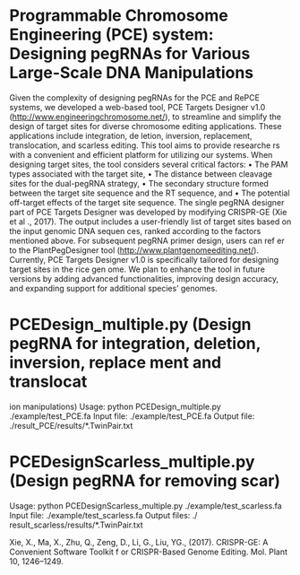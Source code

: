 # Programmable Chromosome Engineering (PCE) system: Designing pegRNAs for Various Large-Scale DNA Manipulations

Given the complexity of designing pegRNAs for the PCE and RePCE systems, we developed a web-based tool, 
PCE Targets Designer v1.0 (http://www.engineeringchromosome.net/), to streamline and simplify the design
 of target sites for diverse chromosome editing applications. These applications include integration, de
letion, inversion, replacement, translocation, and scarless editing. This tool aims to provide researche
rs with a convenient and efficient platform for utilizing our systems.
When designing target sites, the tool considers several critical factors:
    • The PAM types associated with the target site,
    • The distance between cleavage sites for the dual-pegRNA strategy,
    • The secondary structure formed between the target site sequence and the RT sequence, and
    • The potential off-target effects of the target site sequence.
The single pegRNA designer part of  PCE Targets Designer was developed by modifying CRISPR-GE (Xie et al
., 2017). The output includes a user-friendly list of target sites based on the input genomic DNA sequen
ces, ranked according to the factors mentioned above. For subsequent pegRNA primer design, users can ref
er to the PlantPegDesigner tool (http://www.plantgenomeediting.net/).
Currently, PCE Targets Designer v1.0 is specifically tailored for designing target sites in the rice gen
ome. We plan to enhance the tool in future versions by adding advanced functionalities, improving design
 accuracy, and expanding support for additional species’ genomes.
# PCEDesign_multiple.py (Design pegRNA for integration, deletion, inversion, replace ment and translocat
ion manipulations)
Usage: python PCEDesign_multiple.py ./example/test_PCE.fa
Input file: ./example/test_PCE.fa
Output file: ./result_PCE/results/*.TwinPair.txt
# PCEDesignScarless_multiple.py (Design pegRNA for removing scar)
Usage: python PCEDesignScarless_multiple.py ./example/test_scarless.fa
Input file: ./example/test_scarless.fa
Output files: ./ result_scarless/results/*.TwinPair.txt

Xie, X., Ma, X., Zhu, Q., Zeng, D., Li, G., Liu, YG., (2017). CRISPR-GE: A Convenient Software Toolkit f
or CRISPR-Based Genome Editing. Mol. Plant 10, 1246–1249.
